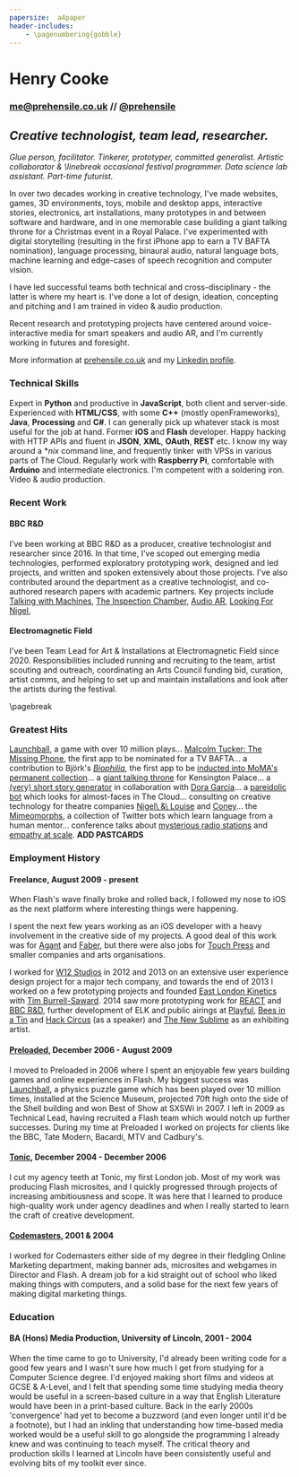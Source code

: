 ```yaml
---
papersize:  a4paper
header-includes:
    - \pagenumbering{gobble}
---
```


# Henry Cooke
### me@prehensile.co.uk // [\@prehensile][1]
## *Creative technologist, team lead, researcher.*

*Glue person, facilitator. Tinkerer, prototyper, committed generalist. Artistic collaborator & \linebreak occasional festival programmer. Data science lab assistant. Part-time futurist.*

In over two decades working in creative technology, I've made websites, games, 3D environments, toys, mobile and desktop apps, interactive stories, electronics, art installations, many prototypes in and between software and hardware, and in one memorable case building a giant talking throne for a Christmas event in a Royal Palace. I've experimented with digital storytelling (resulting in the first iPhone app to earn a TV BAFTA nomination), language processing, binaural audio, natural language bots, machine learning and edge-cases of speech recognition and computer vision.

I have led successful teams both technical and cross-disciplinary - the latter is where my heart is. I've done a lot of design, ideation, concepting and pitching and I am trained in video & audio production.

Recent research and prototyping projects have centered around voice-interactive media for smart speakers and audio AR, and I'm currently working in futures and foresight.

More information at [prehensile.co.uk][6] and my [Linkedin profile][7].

### Technical Skills
Expert in __Python__ and productive in __JavaScript__, both client and server-side. Experienced with __HTML/CSS__, with some __C++__ (mostly openFrameworks), __Java__, __Processing__ and __C#__. I can generally pick up whatever stack is most useful for the job at hand. Former __iOS__ and __Flash__ developer. Happy hacking with HTTP APIs and fluent in __JSON__, __XML__, __OAuth__, __REST__ etc. I know my way around a **nix* command line, and frequently tinker with VPSs in various parts of The Cloud. Regularly work with __Raspberry Pi__, comfortable with __Arduino__ and intermediate electronics. I'm competent with a soldering iron. Video & audio production.

### Recent Work
#### BBC R&D
I've been working at BBC R&D as a producer, creative technologist and researcher since 2016. In that time, I've scoped out emerging media technologies, performed exploratory prototyping work, designed and led projects, and written and spoken extensively about those projects. I've also contributed around the department as a creative technologist, and co-authored research papers with academic partners. Key projects include [Talking with Machines](), [The Inspection Chamber](), [Audio AR](), [Looking For Nigel](), 

#### Electromagnetic Field
I've been Team Lead for Art & Installations at Electromagnetic Field since 2020. Responsibilities included running and recruiting to the team, artist scouting and outreach, coordinating an Arts Council funding bid, curation, artist comms, and helping to set up and maintain installations and look after the artists during the festival.

\pagebreak

### Greatest Hits
[Launchball][18], a game with over 10 million plays... [Malcolm Tucker: The Missing Phone][13], the first app to be nominated for a TV BAFTA... a contribution to Björk's [*Biophilia*][14], the first app to be [inducted into MoMA's permanent collection][26]... a [giant talking throne][10] for Kensington Palace... a [(very) short story generator][27] in collaboration with [Dora García][9]... a [pareidolic bot][31] which looks for almost-faces in The Cloud... consulting on creative technology for theatre companies [Nigel\ &\ Louise][36] and [Coney][37]... the [Mimeomorphs][32], a collection of Twitter bots which learn language from a human mentor... conference talks about [mysterious radio stations][35] and [empathy at scale][30]. __ADD PASTCARDS__

### Employment History

#### Freelance, August 2009 - present  

When Flash's wave finally broke and rolled back, I followed my nose to iOS as the next platform where interesting things were happening.

I spent the next few years working as an iOS developer with a heavy involvement in the creative side of my projects. A good deal of this work was for [Agant][33] and [Faber][34], but there were also jobs for [Touch Press][35] and smaller companies and arts organisations.

I worked for [W12 Studios][15] in 2012 and 2013 on an extensive user experience design project for a major tech company, and towards the end of 2013 I worked on a few prototyping projects and founded [East London Kinetics][11] with [Tim Burrell-Saward][16]. 2014 saw more prototyping work for [REACT][24] and [BBC R&D][25], further development of ELK and public airings at [Playful][22], [Bees in a Tin][4] and [Hack Circus][5] (as a speaker) and [The New Sublime][23] as an exhibiting artist.

#### [Preloaded][17], December 2006 - August 2009  

I moved to Preloaded in 2006 where I spent an enjoyable few years building games and online experiences in Flash. My biggest success was [Launchball][18], a physics puzzle game which has been played over 10 million times, installed at the Science Museum, projected 70ft high onto the side of the Shell building and won Best of Show at SXSWi in 2007. I left in 2009 as Technical Lead, having recruited a Flash team which would notch up further successes. During my time at Preloaded I worked on projects for clients like the BBC, Tate Modern, Bacardi, MTV and Cadbury's.

#### [Tonic][19], December 2004 - December 2006  

I cut my agency teeth at Tonic, my first London job. Most of my work was producing Flash microsites, and I quickly progressed through projects of increasing ambitiousness and scope. It was here that I learned to produce high-quality work under agency deadlines and when I really started to learn the craft of creative development. 

#### [Codemasters][20], 2001 & 2004  

I worked for Codemasters either side of my degree in their fledgling Online Marketing department, making banner ads, microsites and webgames in Director and Flash. A dream job for a kid straight out of school who liked making things with computers, and a solid base for the next few years of making digital marketing things.

### Education
#### BA (Hons) Media Production, University of Lincoln, 2001 - 2004

When the time came to go to University, I'd already been writing code for a good few years and I wasn't sure how much I get from studying for a Computer Science degree. I'd enjoyed making short films and videos at GCSE & A-Level, and I felt that spending some time studying media theory would be useful in a screen-based culture in a way that English Literature would have been in a print-based culture. Back in the early 2000s 'convergence' had yet to become a buzzword (and even longer until it'd be a footnote), but I had an inkling that understanding how time-based media worked would be a useful skill to go alongside the programming I already knew and was continuing to teach myself. The critical theory and production skills I learned at Lincoln have been consistently useful and evolving bits of my toolkit ever since.

[1]: http://www.twitter.com/prehensile
[2]: http://dorkbotlondon.org/
[3]: http://ldnia.com/
[4]: http://manyandvaried.org.uk/projects/bees2014/
[5]: http://hackcircus.com/reality/
[6]: http://www.prehensile.co.uk
[7]: http://www.linkedin.com/in/henrycooke/
[8]: http://prehensile.tumblr.com/post/73409885551/a-couple-of-things-i-did-at-the-end-of-last-year-part
[9]: http://www.doragarcia.org
[10]: http://elkworks.co.uk/throne
[11]: http://elkworks.co.uk
[12]: http://www.bafta.org/search.html?q=television%20cooke%20tucker&w=true
[13]: http://www.agant.com/app.php?appID=ttoi
[14]: http://en.wikipedia.org/wiki/Biophilia_(album)#App_development
[15]: http://www.w12studios.com
[16]: http://www.timburrellsaward.com/
[17]: http://preloaded.com/
[18]: http://preloaded.com/games/launchball/
[19]: http://www.tonic.co.uk
[20]: http://www.codemasters.com
[21]: skype:prhnsl.henry?call
[22]: https://vimeo.com/113088352
[23]: http://www.brightondigitalfestival.co.uk/events/newsublime
[24]: http://www.react-hub.org.uk/
[25]: http://www.bbc.co.uk/rd
[26]: http://www.moma.org/explore/inside_out/2014/06/11/biophilia-the-first-app-in-momas-collection
[27]: http://twentythreemillionstories.tumblr.com/
[28]: https://pastcards.io
[29]: https://medium.com/@prehensile/why-i-made-pastcards-fc4406cc5330
[30]: https://medium.com/@prehensile/unintended-consequences-b2e23a9d0ba3
[31]: http://facesinthecloud.tumblr.com/
[32]: https://twitter.com/prehensile/lists/mimeomorphs
[33]: http://www.agant.com
[34]: http://www.faber.co.uk/
[35]: https://vimeo.com/113088352
[36]: http://www.nigelandlouise.com/web/
[37]: http://coneyhq.org/